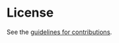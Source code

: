 # License

See the
[guidelines for contributions](https://github.com/Janfred/draft-rieckers-eap-ute/blob//CONTRIBUTING.md).
